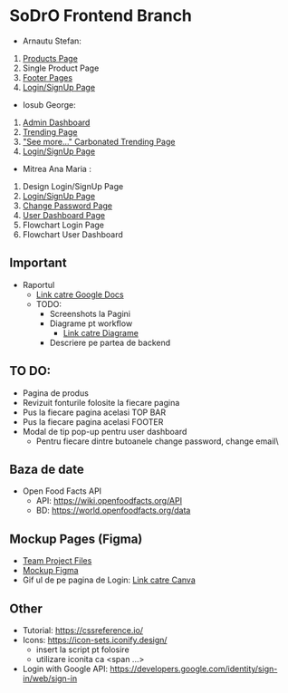 # SoDrO Frontend Branch

* Arnautu Stefan:
1) [Products Page](https://github.com/AnaMitrea/SoDrO/blob/frontend/Frontend/pages/products.html)
2) Single Product Page
3) [Footer Pages](https://github.com/AnaMitrea/SoDrO/tree/frontend/footer-pages)
4) [Login/SignUp Page](https://github.com/AnaMitrea/SoDrO/blob/frontend/Frontend/pages/login.html)

* Iosub George:
1) [Admin Dashboard](https://github.com/AnaMitrea/SoDrO/blob/frontend/Frontend/pages/admin.html)
2) [Trending Page](https://github.com/AnaMitrea/SoDrO/blob/frontend/Frontend/pages/trending.html)
3) ["See more..." Carbonated Trending Page](https://github.com/AnaMitrea/SoDrO/blob/frontend/Frontend/pages/seeMore-Carbonated.html)
4) [Login/SignUp Page](https://github.com/AnaMitrea/SoDrO/blob/frontend/Frontend/pages/login.html)


* Mitrea Ana Maria :
1) Design Login/SignUp Page
2) [Login/SignUp Page](https://github.com/AnaMitrea/SoDrO/blob/frontend/Frontend/pages/login.html)
3) [Change Password Page](https://github.com/AnaMitrea/SoDrO/blob/frontend/Frontend/pages/change-psswd.html)
4) [User Dashboard Page](https://github.com/AnaMitrea/SoDrO/blob/frontend/Frontend/pages/dashboard.html)
5) Flowchart Login Page
6) Flowchart User Dashboard

Important
-
- Raportul
  - [Link catre Google Docs](https://docs.google.com/document/d/1EpaB2dD9dGkpIuNEiEwlLKstR_VZaf8X6zi2vS0TJ8w/edit?usp=sharing) 
  - TODO: 
    - Screenshots la Pagini 
    - Diagrame pt workflow
      - [Link catre Diagrame](https://drive.google.com/file/d/1NGb63_7A5tcBbludx_GAKAUkzINydGFb/view?usp=sharing) 
    - Descriere pe partea de backend

TO DO:
- 
- Pagina de produs
- Revizuit fonturile folosite la fiecare pagina
- Pus la fiecare pagina acelasi TOP BAR
- Pus la fiecare pagina acelasi FOOTER
- Modal de tip pop-up pentru user dashboard
  - Pentru fiecare dintre butoanele change password, change email\


Baza de date
-
- Open Food Facts API
  - API: https://wiki.openfoodfacts.org/API 
  - BD: https://world.openfoodfacts.org/data

Mockup Pages (Figma)
-
- [Team Project Files](https://www.figma.com/files/project/52608614/SoDro---Team-Project?fuid=1089204224887292505)
- [Mockup Figma](https://www.figma.com/file/qEBOpYWrTUl1x5rrWwL7kO/Frontend-MockUps?node-id=260%3A2) 
- Gif ul de pe pagina de Login: [Link catre Canva](https://www.canva.com/design/DAE9xmvDLaQ/KA_Z85hGtcc97XENn50lXQ/view?utm_content=DAE9xmvDLaQ&utm_campaign=designshare&utm_medium=link2&utm_source=sharebutton)

Other
-
- Tutorial: https://cssreference.io/
- Icons: https://icon-sets.iconify.design/
  - insert la script pt folosire
  - utilizare iconita ca <span ...></span>
- Login with Google API: https://developers.google.com/identity/sign-in/web/sign-in
